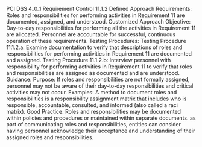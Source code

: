 PCI DSS 4_0_1 Requirement Control 11.1.2 Defined Approach Requirements: Roles and responsibilities for performing activities in Requirement 11 are documented, assigned, and understood. Customized Approach Objective: Day-to-day responsibilities for performing all the activities in Requirement 11 are allocated. Personnel are accountable for successful, continuous operation of these requirements. Testing Procedures: Testing Procedure 11.1.2.a: Examine documentation to verify that descriptions of roles and responsibilities for performing activities in Requirement 11 are documented and assigned. Testing Procedure 11.1.2.b: Interview personnel with responsibility for performing activities in Requirement 11 to verify that roles and responsibilities are assigned as documented and are understood. Guidance: Purpose: If roles and responsibilities are not formally assigned, personnel may not be aware of their day-to-day responsibilities and critical activities may not occur. Examples: A method to document roles and responsibilities is a responsibility assignment matrix that includes who is responsible, accountable, consulted, and informed (also called a raci matrix). Good Practice: Roles and responsibilities may be documented within policies and procedures or maintained within separate documents. as part of communicating roles and responsibilities, entities can consider having personnel acknowledge their acceptance and understanding of their assigned roles and responsibilities.